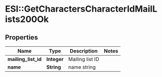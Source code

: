 # ESI::GetCharactersCharacterIdMailLists200Ok

## Properties
Name | Type | Description | Notes
------------ | ------------- | ------------- | -------------
**mailing_list_id** | **Integer** | Mailing list ID | 
**name** | **String** | name string | 

